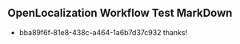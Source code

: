 ## OpenLocalization Workflow Test MarkDown
* bba89f6f-81e8-438c-a464-1a6b7d37c932 thanks!

<!--HONumber=Jul16_HO3-->


